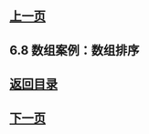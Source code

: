 ## [上一页](course15)

## 6.8 数组案例：数组排序

## [返回目录](https://wuchengcheng110120.github.io/learnJava)
## [下一页](course17)

